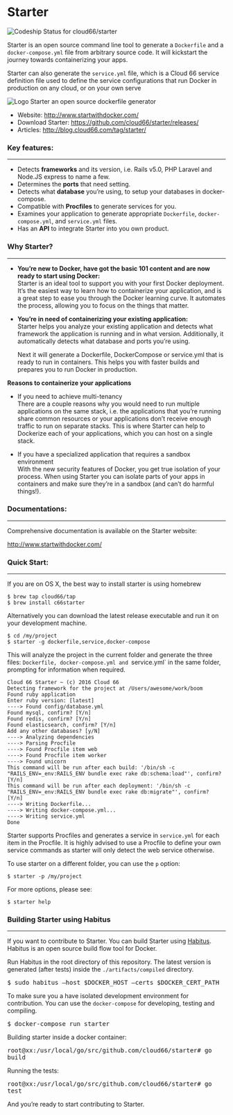 # Starter

![Codeship Status for cloud66/starter](https://codeship.com/projects/81c5dde0-e914-0133-c219-4eaa3299b296/status)

Starter is an open source command line tool to generate a `Dockerfile` and a `docker-compose.yml` file from arbitrary source code. It will kickstart the journey towards containerizing your apps. 

Starter can also generate the `service.yml` file, which is a Cloud 66 service definition file used to define the service configurations that run Docker in production on any cloud, or on your own serve

![Logo Starter an open source dockerfile generator](http://blog.cloud66.com/content/images/2016/08/Starter-open-source-dockerfile-generator-on-github.png) 

- Website: http://www.startwithdocker.com/ 
- Download Starter: https://github.com/cloud66/starter/releases/
- Articles: http://blog.cloud66.com/tag/starter/


### Key features:
___

- Detects **frameworks** and its version, i.e. Rails v5.0, PHP Laravel and Node.JS express to name a few.
- Determines the **ports** that need setting.
- Detects what **database** you’re using, to setup your databases in docker-compose.
- Compatible with **Procfiles** to generate services for you.
- Examines your application to generate appropriate `Dockerfile`, `docker-compose.yml`, and `service.yml` files.
- Has an **API** to integrate Starter into you own product.


### Why Starter? 
___

- **You’re new to Docker, have got the basic 101 content and are now ready to start using Docker:**                         
  Starter is an ideal tool to support you with your first Docker deployment. It’s the easiest way to learn how to containerize your application, and is a great step to ease you through the Docker learning curve. It automates the process, allowing you to focus on the things that matter.

- **You’re in need of containerizing your existing application:**         
  Starter helps you analyze your existing application and detects what framework the application is running and in what version. Additionally, it automatically detects what database and ports you’re using. 

  Next it will generate a Dockerfile, DockerCompose or service.yml that is ready to run in containers. This helps you with faster builds and prepares you to run Docker in production.

**Reasons to containerize your applications**

- If you need to achieve multi-tenancy           
There are a couple reasons why you would need to run multiple applications on the same stack, i.e. the applications that you’re running share common resources or your applications don’t receive enough traffic to run on separate stacks. This is where Starter can help to Dockerize each of your applications, which you can host on a single stack. 

- If you have a specialized application that requires a sandbox environment  
With the new security features of Docker, you get true isolation of your process. When using Starter you can isolate parts of your apps in containers and make sure they’re in a sandbox (and can’t do harmful things!).

### Documentations:
___

Comprehensive documentation is available on the Starter website:

http://www.startwithdocker.com/

### Quick Start:
___

If you are on OS X, the best way to install starter is using homebrew


    $ brew tap cloud66/tap
    $ brew install c66starter

Alternatively you can download the latest release executable and run it on your development machine.


    $ cd /my/project
    $ starter -g dockerfile,service,docker-compose

This will analyze the project in the current folder and generate the three files: `Dockerfile, docker-compose.yml and `service.yml` in the same folder, prompting for information when required.


    Cloud 66 Starter ~ (c) 2016 Cloud 66
    Detecting framework for the project at /Users/awesome/work/boom
    Found ruby application
    Enter ruby version: [latest]
    ----> Found config/database.yml
    Found mysql, confirm? [Y/n]
    Found redis, confirm? [Y/n]
    Found elasticsearch, confirm? [Y/n]
    Add any other databases? [y/N]
    ----> Analyzing dependencies
    ----> Parsing Procfile
    ----> Found Procfile item web
    ----> Found Procfile item worker
    ----> Found unicorn
    This command will be run after each build: '/bin/sh -c "RAILS_ENV=_env:RAILS_ENV bundle exec rake db:schema:load"', confirm? [Y/n]
    This command will be run after each deployment: '/bin/sh -c "RAILS_ENV=_env:RAILS_ENV bundle exec rake db:migrate"', confirm? [Y/n]
    ----> Writing Dockerfile...
    ----> Writing docker-compose.yml...
    ----> Writing service.yml
    Done

Starter supports Procfiles and generates a service in `service.yml` for each item in the Procfile. It is highly advised to use a Procfile to define your own service commands as starter will only detect the web service otherwise.

To use starter on a different folder, you can use the `p` option:


    $ starter -p /my/project

For more options, please see:


    $ starter help


### Building Starter using Habitus
___


If you want to contribute to Starter. You can build Starter using [Habitus](http://www.habitus.io). Habitus is an open source build flow tool for Docker. 

Run Habitus in the root directory of this repository. The latest version is generated (after tests) inside the `./artifacts/compiled` directory.

<kbd>$ sudo habitus –host $DOCKER\_HOST –certs $DOCKER\_CERT\_PATH</kbd>

To make sure you a have isolated development environment for contribution. You can use the `docker-compose` for developing, testing and compiling. 

<kbd>$ docker-compose run starter</kbd>

Building starter inside a docker container:

<kbd>root@xx:/usr/local/go/src/github.com/cloud66/starter# go build</kbd>

Running the tests:

<kbd>root@xx:/usr/local/go/src/github.com/cloud66/starter# go test</kbd>


And you’re ready to start contributing to Starter. 
